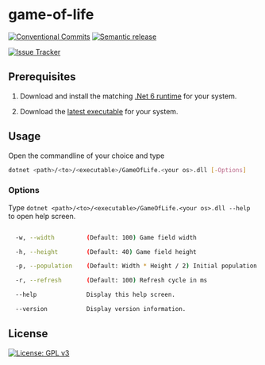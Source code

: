 # game-of-life

[![Conventional Commits](https://img.shields.io/badge/Conventional%20Commits-1.0.0-yellow.svg)](https://conventionalcommits.org)
[![Semantic release](https://github.com/el-bastard0/game-of-life/actions/workflows/semantic-release.yml/badge.svg)](https://github.com/el-bastard0/game-of-life/actions/workflows/semantic-release.yml)

[![Issue Tracker](https://github.com/el-bastard0/game-of-life/actions/workflows/issue-tracker.yml/badge.svg)](https://github.com/el-bastard0/game-of-life/actions/workflows/issue-tracker.yml)

## Prerequisites

1. Download and install the matching [.Net 6 runtime](https://dotnet.microsoft.com/en-us/download/dotnet/6.0) for your system.

2. Download the [latest executable](https://github.com/el-bastard0/game-of-life/releases) for your system.

## Usage

Open the commandline of your choice and type

```sh
dotnet <path>/<to>/<executable>/GameOfLife.<your os>.dll [-Options]
```

### Options

Type `dotnet <path>/<to>/<executable>/GameOfLife.<your os>.dll --help` to open help screen.

```sh

  -w, --width         (Default: 100) Game field width

  -h, --height        (Default: 40) Game field height

  -p, --population    (Default: Width * Height / 2) Initial population

  -r, --refresh       (Default: 100) Refresh cycle in ms

  --help              Display this help screen.

  --version           Display version information.
```

## License

[![License: GPL v3](https://img.shields.io/badge/License-GPLv3-blue.svg)](LICENSE)
